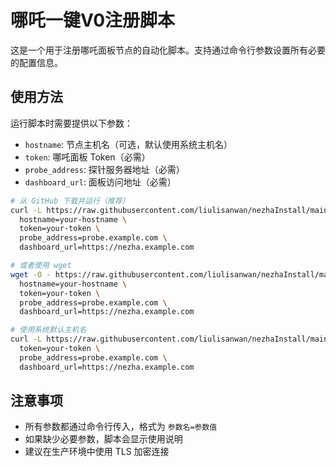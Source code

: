 # 哪吒一键V0注册脚本

这是一个用于注册哪吒面板节点的自动化脚本。支持通过命令行参数设置所有必要的配置信息。

## 使用方法

运行脚本时需要提供以下参数：
- `hostname`: 节点主机名（可选，默认使用系统主机名）
- `token`: 哪吒面板 Token（必需）
- `probe_address`: 探针服务器地址（必需）
- `dashboard_url`: 面板访问地址（必需）

```bash
# 从 GitHub 下载并运行（推荐）
curl -L https://raw.githubusercontent.com/liulisanwan/nezhaInstall/main/nezha_register.sh | bash -s -- \
  hostname=your-hostname \
  token=your-token \
  probe_address=probe.example.com \
  dashboard_url=https://nezha.example.com
```
```bash
# 或者使用 wget
wget -O - https://raw.githubusercontent.com/liulisanwan/nezhaInstall/main/nezha_register.sh | bash -s -- \
  hostname=your-hostname \
  token=your-token \
  probe_address=probe.example.com \
  dashboard_url=https://nezha.example.com
```
```bash
# 使用系统默认主机名
curl -L https://raw.githubusercontent.com/liulisanwan/nezhaInstall/main/nezha_register.sh | bash -s -- \
  token=your-token \
  probe_address=probe.example.com \
  dashboard_url=https://nezha.example.com
```

## 注意事项

- 所有参数都通过命令行传入，格式为 `参数名=参数值`
- 如果缺少必要参数，脚本会显示使用说明
- 建议在生产环境中使用 TLS 加密连接
